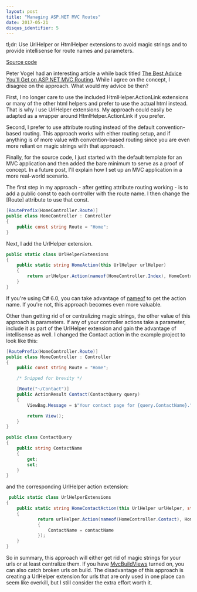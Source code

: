 ```yaml
---
layout: post
title: "Managing ASP.NET MVC Routes"
date: 2017-05-21
disqus_identifier: 5
---
```

tl;dr: Use UrlHelper or HtmlHelper extensions to avoid magic strings and to provide intellisense for route names and parameters.

[Source code](https://github.com/TheOtherTimDuncan/RoutingDemo)

Peter Vogel had an interesting article a while back titled [The Best Advice You'll Get on ASP.NET MVC Routing](https://visualstudiomagazine.com/articles/2016/07/15/best-advice-aspnet-mvc-routing.aspx). While I agree on the concept, I disagree on the approach. What would my advice be then?

First, I no longer care to use the included HtmlHelper.ActionLink extensions or many of the other html helpers and prefer to use the actual html instead. That is why I use UrlHelper extensions. My approach could easily be adapted as a wrapper around HtmlHelper.ActionLink if you prefer.

Second, I prefer to use attribute routing instead of the default convention-based routing. This approach works with either routing setup, and if anything is of more value with convention-based routing since you are even more reliant on magic strings with that approach.

Finally, for the source code, I just started with the default template for an MVC application and then added the bare minimum to serve as a proof of concept. In a future post, I'll explain how I set up an MVC application in a more real-world scenario.

The first step in my approach - after getting attribute routing working - is to add a public const to each controller with the route name. I then change the [Route] attribute to use that const.

```csharp
[RoutePrefix(HomeController.Route)]
public class HomeController : Controller
{
    public const string Route = "Home";
}
```

Next, I add the UrlHelper extension.

```csharp
public static class UrlHelperExtensions
{
    public static string HomeAction(this UrlHelper urlHelper)
    {
        return urlHelper.Action(nameof(HomeController.Index), HomeController.Route);
    }
}
```

If you're using C# 6.0, you can take advantage of [nameof](https://docs.microsoft.com/en-us/dotnet/articles/csharp/language-reference/keywords/nameof) to get the action name. If you're not, this approach becomes even more valuable.

Other than getting rid of or centralizing magic strings, the other value of this approach is parameters. If any of your controller actions take a parameter, include it as part of the UrlHelper extension and gain the advantage of intellisense as well. I changed the Contact action in the example project to look like this:

```csharp
[RoutePrefix(HomeController.Route)]
public class HomeController : Controller
{
    public const string Route = "Home";

    /* Snipped for brevity */

    [Route("~/Contact")]
    public ActionResult Contact(ContactQuery query)
    {
        ViewBag.Message = $"Your contact page for {query.ContactName}.";

        return View();
    }
}

public class ContactQuery
{
    public string ContactName
    {
        get;
        set;
    }
}
```

and the corresponding UrlHelper action extension:

```csharp
 public static class UrlHelperExtensions
{
    public static string HomeContactAction(this UrlHelper urlHelper, string contactName)
    {
            return urlHelper.Action(nameof(HomeController.Contact), HomeController.Route, new ContactQuery()
            {
                ContactName = contactName
            });
    }
}
```

So in summary, this approach will either get rid of magic strings for your urls or at least centralize them. If you have [MvcBuildViews](https://blogs.msdn.microsoft.com/jimlamb/2010/04/20/turn-on-compile-time-view-checking-for-asp-net-mvc-projects-in-tfs-build-2010/) turned on, you can also catch broken urls on build. The disadvantage of this approach is creating a UrlHelper extension for urls that are only used in one place can seem like overkill, but I still consider the extra effort worth it.
